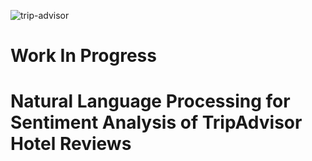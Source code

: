 ![trip-advisor](https://github.com/user-attachments/assets/c48269a3-b18d-4130-92a3-75cdacc1465a)

# Work In Progress
# Natural Language Processing for Sentiment Analysis of TripAdvisor Hotel Reviews


